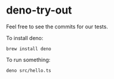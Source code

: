 # deno-try-out

Feel free to see the commits for our tests.

To install deno:

```
brew install deno
```

To run something:

```
deno src/hello.ts
```
